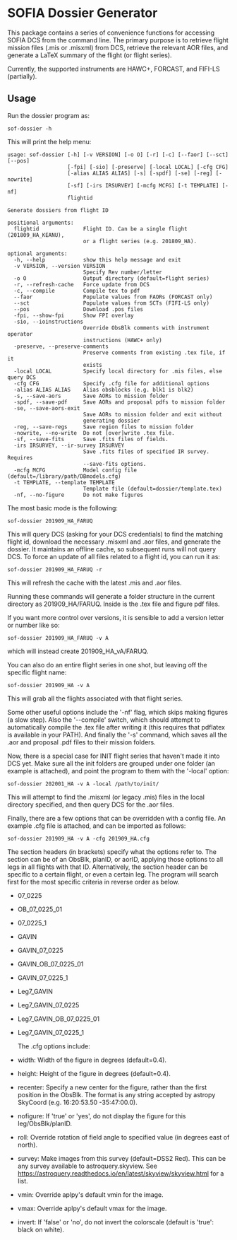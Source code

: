 # SOFIA Dossier Generator

This package contains a series of convenience functions for accessing SOFIA DCS from the command line.  The primary purpose is to retrieve flight mission files (.mis or .misxml) from DCS, retrieve the relevant AOR files, and generate a LaTeX summary of the flight (or flight series).

Currently, the supported instruments are HAWC+, FORCAST, and FIFI-LS (partially).

## Usage

Run the dossier program as:

    sof-dossier -h

  This will print the help menu:
  
```
usage: sof-dossier [-h] [-v VERSION] [-o O] [-r] [-c] [--faor] [--sct] [--pos]
                   [-fpi] [-sio] [-preserve] [-local LOCAL] [-cfg CFG]
                   [-alias ALIAS ALIAS] [-s] [-spdf] [-se] [-reg] [-nowrite]
                   [-sf] [-irs IRSURVEY] [-mcfg MCFG] [-t TEMPLATE] [-nf]
                   flightid

Generate dossiers from flight ID

positional arguments:
  flightid              Flight ID. Can be a single flight (201809_HA_KEANU),
                        or a flight series (e.g. 201809_HA).

optional arguments:
  -h, --help            show this help message and exit
  -v VERSION, --version VERSION
                        Specify Rev number/letter
  -o O                  Output directory (default=flight series)
  -r, --refresh-cache   Force update from DCS
  -c, --compile         Compile tex to pdf
  --faor                Populate values from FAORs (FORCAST only)
  --sct                 Populate values from SCTs (FIFI-LS only)
  --pos                 Download .pos files
  -fpi, --show-fpi      Show FPI overlay
  -sio, --ioinstructions
                        Override ObsBlk comments with instrument operator
                        instructions (HAWC+ only)
  -preserve, --preserve-comments
                        Preserve comments from existing .tex file, if it
                        exists
  -local LOCAL          Specify local directory for .mis files, else query DCS
  -cfg CFG              Specify .cfg file for additional options
  -alias ALIAS ALIAS    Alias obsblocks (e.g. blk1 is blk2)
  -s, --save-aors       Save AORs to mission folder
  -spdf, --save-pdf     Save AORs and proposal pdfs to mission folder
  -se, --save-aors-exit
                        Save AORs to mission folder and exit without
                        generating dossier
  -reg, --save-regs     Save region files to mission folder
  -nowrite, --no-write  Do not [over]write .tex file.
  -sf, --save-fits      Save .fits files of fields.
  -irs IRSURVEY, --ir-survey IRSURVEY
                        Save .fits files of specified IR survey. Requires
                        --save-fits options.
  -mcfg MCFG            Model config file (default=/library/path/DBmodels.cfg)
  -t TEMPLATE, --template TEMPLATE
                        Template file (default=dossier/template.tex)
  -nf, --no-figure      Do not make figures
```


The most basic mode is the following:

    sof-dossier 201909_HA_FARUQ

   This will query DCS (asking for your DCS credentials) to find the matching flight id, download the necessary .misxml and .aor files, and generate the dossier.  It maintains an offline cache, so subsequent runs will not query DCS.  To force an update of all files related to a flight id, you can run it as:

    sof-dossier 201909_HA_FARUQ -r

  This will refresh the cache with the latest .mis and .aor files.

Running these commands will generate a folder structure in the current directory as 201909_HA/FARUQ.  Inside is the .tex file and figure pdf files.

   If you want more control over versions, it is sensible to add a version letter or number like so:

    sof-dossier 201909_HA_FARUQ -v A

  which will instead create 201909_HA_vA/FARUQ.

You can also do an entire flight series in one shot, but leaving off the specific flight name:

    sof-dossier 201909_HA -v A

This will grab all the flights associated with that flight series.

  Some other useful options include the '-nf' flag, which skips making figures (a slow step).  Also the '--compile' switch, which should attempt to automatically compile the .tex file after writing it (this requires that pdflatex is available in your PATH).  And finally the '-s' command, which saves all the .aor and proposal .pdf files to their mission folders.

  Now, there is a special case for INIT flight series that haven't made it into DCS yet.  Make sure all the init folders are grouped under one folder (an example is attached), and point the program to them with the '-local' option:

    sof-dossier 202001_HA -v A -local /path/to/init/

  This will attempt to find the .misxml (or legacy .mis) files in the local directory specified, and then query DCS for the .aor files.

   Finally, there are a few options that can be overridden with a config file.  An example .cfg file is attached, and can be imported as follows:

    sof-dossier 201909_HA -v A -cfg 201909_HA.cfg

   The section headers (in brackets) specify what the options refer to.  The section can be of an ObsBlk, planID, or aorID, applying those options to all legs in all flights with that ID. Alternatively, the section header can be specific to a certain flight, or even a certain leg.  The program will search first for the most specific criteria in reverse order as below.

- 07_0225
- OB_07_0225_01
- 07_0225_1

- GAVIN
- GAVIN_07_0225
- GAVIN_OB_07_0225_01
- GAVIN_07_0225_1

- Leg7_GAVIN
- Leg7_GAVIN_07_0225
- Leg7_GAVIN_OB_07_0225_01
- Leg7_GAVIN_07_0225_1

  The .cfg options include:

- width:  Width of the figure in degrees (default=0.4).
- height:  Height of the figure in degrees (default=0.4).
- recenter:  Specify a new center for the figure, rather than the first position in the ObsBlk.  The format is any string accepted by astropy SkyCoord (e.g. 16:20:53.50 -35:47:00.0).
- nofigure:  If 'true' or 'yes', do not display the figure for this leg/ObsBlk/planID.
- roll:  Override rotation of field angle to specified value (in degrees east of north).
- survey:  Make images from this survey (default=DSS2 Red).  This can be any survey available to astroquery.skyview.  See https://astroquery.readthedocs.io/en/latest/skyview/skyview.html for a list.
- vmin:  Override aplpy's default vmin for the image.
- vmax:  Override aplpy's default vmax for the image.
- invert: If 'false' or 'no', do not invert the colorscale (default is 'true': black on white).

